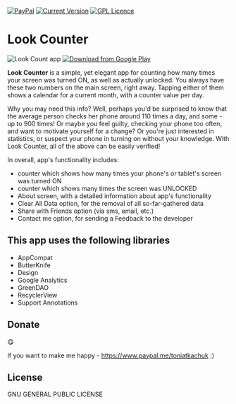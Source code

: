 [![PayPal](https://img.shields.io/badge/%24-paypal-f39c12.svg)][paypal-donation]
[![Current Version](https://img.shields.io/badge/release-1.1-blue.svg)](https://github.com/lomza/screenlookcount/releases)
[![GPL Licence](https://img.shields.io/aur/license/yaourt.svg)](https://opensource.org/licenses/GPL-3.0/)

# Look Counter
![Look Count app](https://s21.postimg.org/9s1594h07/image.png)
[![Download from Google Play](https://play.google.com/intl/en_us/badges/images/badge_new.png)](https://play.google.com/store/apps/details?id=com.totemsoft.screenlookcount)

**Look Counter** is a simple, yet elegant app for counting how many times your screen was turned ON, as well as actually unlocked. You always have these two numbers on the main screen, right away. Tapping either of them shows a calendar for a current month, with a counter value per day.

Why you may need this info? Well, perhaps you'd be surprised to know that the average person checks her phone around 110 times a day, and some - up to 900 times! Or maybe you feel guilty, checking your phone too often, and want to motivate yourself for a change? Or you're just interested in statistics, or suspect your phone in turning on without your knowledge. With Look Counter, all of the above can be easily verified!

In overall, app's functionality includes:

* counter which shows how many times your phone's or tablet's screen was turned ON
* counter which shows many times the screen was UNLOCKED
* About screen, with a detailed information about app's functionality
* Clear All Data option, for the removal of all so-far-gathered data
* Share with Friends option (via sms, email, etc.)
* Contact me option, for sending a Feedback to the developer


## This app uses the following libraries

* AppCompat
* ButterKnife
* Design
* Google Analytics
* GreenDAO
* RecyclerView
* Support Annotations


## Donate

:yum:

If you want to make me happy - https://www.paypal.me/toniatkachuk ;)

## License

GNU GENERAL PUBLIC LICENSE

[paypal-donation]: https://www.paypal.me/toniatkachuk
